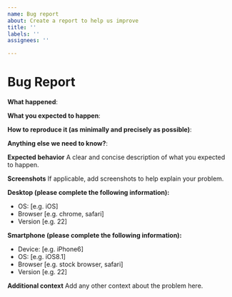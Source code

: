 ```yaml
---
name: Bug report
about: Create a report to help us improve
title: ''
labels: ''
assignees: ''

---
```


# Bug Report 

**What happened**:

**What you expected to happen**:

**How to reproduce it (as minimally and precisely as possible)**:

**Anything else we need to know?**:

**Expected behavior**
A clear and concise description of what you expected to happen.

**Screenshots**
If applicable, add screenshots to help explain your problem.

**Desktop (please complete the following information):**
 - OS: [e.g. iOS]
 - Browser [e.g. chrome, safari]
 - Version [e.g. 22]

**Smartphone (please complete the following information):**
 - Device: [e.g. iPhone6]
 - OS: [e.g. iOS8.1]
 - Browser [e.g. stock browser, safari]
 - Version [e.g. 22]

**Additional context**
Add any other context about the problem here.
